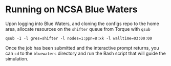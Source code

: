 # Running on NCSA Blue Waters

Upon logging into Blue Waters, and cloning the configs repo to the home area, allocate resources on the `shifter` queue from Torque with `qsub`

```console
qsub -I -l gres=shifter -l nodes=1:ppn=8:xk -l walltime=03:00:00
```

Once the job has been submitted and the interactive prompt returns, you can `cd` to the `bluewaters` directory and run the Bash script that will guide the simulation.
